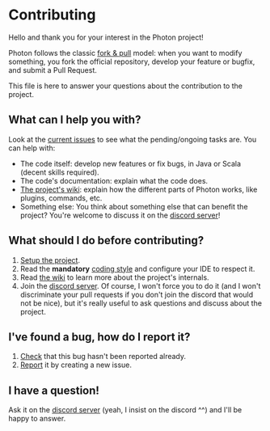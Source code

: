 # Contributing

Hello and thank you for your interest in the Photon project!

Photon follows the classic [fork & pull](https://help.github.com/articles/about-pull-requests/) model: when you want to modify something, you fork the official repository, develop your feature or bugfix, and submit a Pull Request.

This file is here to answer your questions about the contribution to the project.

## What can I help you with?

Look at the [current issues](https://github.com/mcphoton/Photon-Server/issues) to see what the pending/ongoing tasks are. You can help with:

- The code itself: develop new features or fix bugs, in Java or Scala (decent skills required).
- The code's documentation: explain what the code does.
- [The project's wiki](https://github.com/mcphoton/Photon-Server/wiki): explain how the different parts of Photon works, like plugins, commands, etc.
- Something else: You think about something else that can benefit the project? You're welcome to discuss it on the [discord server](https://discord.gg/vWYembz)!

## What should I do before contributing?

1. [Setup the project](README.md#Project%20Setup).
2. Read the **mandatory** [coding style](Coding%20Style.md) and configure your IDE to respect it.
3. Read [the wiki](wiki) to learn more about the project's internals.
4. Join the [discord server](https://discord.gg/vWYembz). Of course, I won't force you to do it (and I won't discriminate your pull requests if you don't join the discord that would not be nice), but it's really useful to ask questions and discuss about the project.

## I've found a bug, how do I report it?

1. [Check](https://github.com/mcphoton/Photon-Server/issues) that this bug hasn't been reported already.
2. [Report](https://github.com/mcphoton/Photon-Server/issues/new) it by creating a new issue.

## I have a question!

Ask it on the [discord server](https://discord.gg/vWYembz) (yeah, I insist on the discord ^^) and I'll be happy to answer.